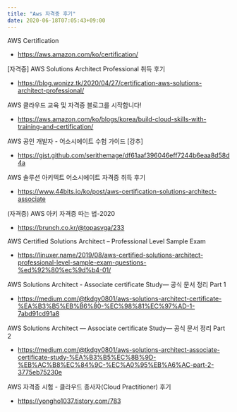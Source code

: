 ```yaml
---
title: "Aws 자격증 후기"
date: 2020-06-18T07:05:43+09:00
---
```


AWS Certification
 - https://aws.amazon.com/ko/certification/

[자격증] AWS Solutions Architect Professional 취득 후기
 - https://blog.wonizz.tk/2020/04/27/certification-aws-solutions-architect-professional/

AWS 클라우드 교육 및 자격증 블로그를 시작합니다!
 - https://aws.amazon.com/ko/blogs/korea/build-cloud-skills-with-training-and-certification/

AWS 공인 개발자 - 어소시에이트 수험 가이드 [강추]
 - https://gist.github.com/serithemage/df61aaf396046eff7244b6eaa8d58d4a

AWS 솔루션 아키텍트 어소시에이트 자격증 취득 후기
 - https://www.44bits.io/ko/post/aws-certification-solutions-architect-associate

(자격증) AWS 아키 자격증 따는 법-2020
 - https://brunch.co.kr/@topasvga/233

AWS Certified Solutions Architect – Professional Level Sample Exam
 - https://linuxer.name/2019/08/aws-certified-solutions-architect-professional-level-sample-exam-questions-%ed%92%80%ec%9d%b4-01/

AWS Solutions Architect - Associate certificate Study— 공식 문서 정리 Part 1
 - https://medium.com/@tkdgy0801/aws-solutions-architect-certificate-%EA%B3%B5%EB%B6%80-%EC%98%81%EC%97%AD-1-7abd91cd91a8

AWS Solutions Architect — Associate certificate Study— 공식 문서 정리 Part 2
 - https://medium.com/@tkdgy0801/aws-solutions-architect-associate-certificate-study-%EA%B3%B5%EC%8B%9D-%EB%AC%B8%EC%84%9C-%EC%A0%95%EB%A6%AC-part-2-3775eb75230e

AWS 자격증 시험 - 클라우드 종사자(Cloud Practitioner) 후기
 - https://yongho1037.tistory.com/783


